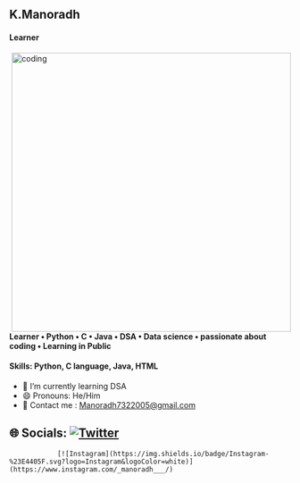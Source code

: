 ## K.Manoradh

#### Learner
<img align="right" alt="coding" width="500" src="https://www.mygo.ge/uploads/blog/1584023795.jpg">

#### Learner • Python • C • Java • DSA • Data science • passionate about coding • Learning in Public 

#### Skills: Python, C language, Java, HTML

- 🌱 I’m currently learning  DSA
- 😄 Pronouns: He/Him 
- 📧 Contact me : Manoradh7322005@gmail.com

## 🌐 Socials: [![Twitter](https://img.shields.io/badge/Twitter-%231DA1F2.svg?logo=Twitter&logoColor=white)](https://twitter.com/Manoradh1)
                [![Instagram](https://img.shields.io/badge/Instagram-%23E4405F.svg?logo=Instagram&logoColor=white)](https://www.instagram.com/_manoradh___/)
